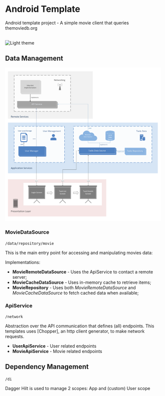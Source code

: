 # Android Template

Android template project - A simple movie client that queries themoviedb.org 

<br />

<img src="https://github.com/webfactorymk/android-template/blob/main/diagrams/screenshot.png" alt="Light theme" width="330">


## Data Management

![Alt text][high_lvl_diagram]

[high_lvl_diagram]: diagrams/high_lvl_diagram.png "High level diagram"


### MovieDataSource

`/data/repository/movie`

This is the main entry point for accessing and manipulating movies data:

Implementations:
- **MovieRemoteDataSource** - Uses the ApiService to contact a remote server;
- **MovieCacheDataSource** - Uses in-memory cache to retrieve items;
- **MovieRepository** - Uses both *MovieRemoteDataSource* and *MovieCacheDataSource* to fetch cached data when available;


### ApiService

`/network`

Abstraction over the API communication that defines (all) endpoints. 
This templates uses [Chopper], an http client generator, to make network requests.

- **UserApiService** - User related endpoints
- **MovieApiService** - Movie related endpoints


## Dependency Management

`/di`

Dagger Hilt is used to manage 2 scopes: App and (custom) User scope
